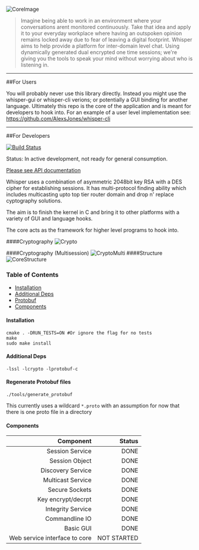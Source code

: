 
 ![CoreImage](http://i.imgur.com/Qh67mKG.jpg)

> Imagine being able to work in an environment where your conversations arent monitored continuously.
  Take that idea and apply it to your everyday workplace where having an outspoken opinion remains locked away due to fear of leaving a digital footprint.
  Whisper aims to help provide a platform for inter-domain level chat.
  Using dynamically generated dual encrypted one time sessions; we're giving you the tools to speak your mind without   worrying about who is listening in.

---
##For Users

You will probably never use this library directly.
Instead you might use the whisper-gui or whisper-cli verions; or potentially a GUI binding for another language.
Ultimately this repo is the core of the application and is meant for developers to hook into.
For an example of a user level implementation see: https://github.com/AlexsJones/whisper-cli


---
##For Developers

[![Build Status](https://travis-ci.org/AlexsJones/whisper-core.svg?branch=master)](https://travis-ci.org/AlexsJones/whisper-core)

Status: In active development, not ready for general consumption.

[Please see API documentation](https://github.com/AlexsJones/whisper-core/wiki/Core-API-use)

Whisper uses a combination of asymmetric 2048bit key RSA with a DES cipher for establishing sessions.
It has multi-protocol finding ability which includes multicasting upto top tier router domain and drop n' replace cyptography solutions.

The aim is to finish the kernel in C and bring it to other platforms with a variety of GUI and language hooks.

The core acts as the framework for higher level programs to hook into.

####Cryptography
![Crypto](http://i.imgur.com/Q7Wrb4L.png)

####Cryptography (Multisession)
![CryptoMulti](http://i.imgur.com/ecfMnmd.png)
####Structure
![CoreStructure](http://i.imgur.com/ZJt7UyY.png)

### Table of Contents
  * [Installation](#installation)
  * [Additional Deps](#Deps)
  * [Protobuf](#protobuf)
  * [Components](#components)



#### Installation <a id="installation"></a>


```
cmake . -DRUN_TESTS=ON #Or ignore the flag for no tests
make
sudo make install 
```

#### Additional Deps <a id="Deps"></a>

```
-lssl -lcrypto -lprotobuf-c
```

####  Regenerate Protobuf files <a id="protobuf"></a>

```
./tools/generate_protobuf
```

This currently uses a wildcard `*.proto` with an assumption for now that there is one proto file in a directory

#### Components <a id="components"></a>

| Component | Status |
| ---------:| -----------:|
|Session Service | DONE |
|Session Object  | DONE |
|Discovery Service| DONE|
|Multicast Service| DONE|
|Secure Sockets|DONE|
|Key encrypt/decrpt|DONE|
|Integrity Service|DONE|
|Commandline IO|DONE|
|Basic GUI|DONE|
|Web service interface to core| NOT STARTED|


